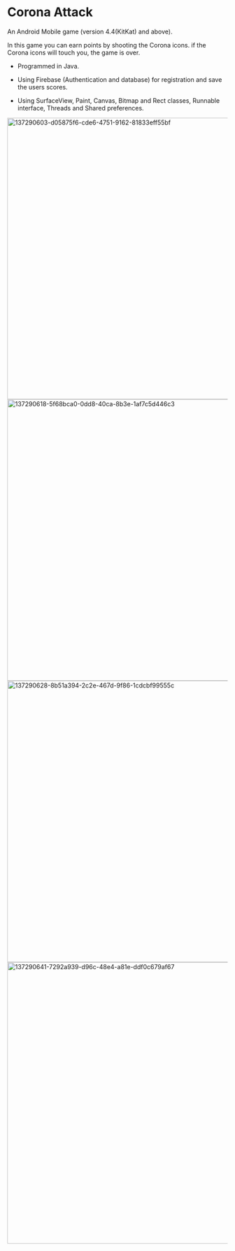 # Corona Attack

An Android Mobile game (version 4.4(KitKat) and above).

In this game you can earn points by shooting the Corona icons. if the Corona icons will touch you, the game is over.

* Programmed in Java.

* Using Firebase (Authentication and database) for registration and save the users scores.

* Using SurfaceView, Paint, Canvas, Bitmap and Rect classes, Runnable interface, Threads and Shared preferences.


<img width="644" alt="137290603-d05875f6-cde6-4751-9162-81833eff55bf" src="https://user-images.githubusercontent.com/24552181/137700402-493354bc-9e28-4da5-b51a-641a43466ca3.png">

<img width="644" alt="137290618-5f68bca0-0dd8-40ca-8b3e-1af7c5d446c3" src="https://user-images.githubusercontent.com/24552181/137700412-f757e487-b4fe-4de5-99ef-3951c65d0b69.png">

<img width="644" alt="137290628-8b51a394-2c2e-467d-9f86-1cdcbf99555c" src="https://user-images.githubusercontent.com/24552181/137700419-7a8cf5af-e594-4092-a7b4-47836a4a5bd9.png">

<img width="644" alt="137290641-7292a939-d96c-48e4-a81e-ddf0c679af67" src="https://user-images.githubusercontent.com/24552181/137700425-4d1a491c-a76d-4e7d-873f-5bc1c387526e.png">
